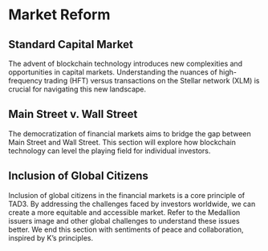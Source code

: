 # Market Reform

## Standard Capital Market
The advent of blockchain technology introduces new complexities and opportunities in capital markets. Understanding the nuances of high-frequency trading (HFT) versus transactions on the Stellar network (XLM) is crucial for navigating this new landscape.


## Main Street v. Wall Street
The democratization of financial markets aims to bridge the gap between Main Street and Wall Street. This section will explore how blockchain technology can level the playing field for individual investors.


## Inclusion of Global Citizens
Inclusion of global citizens in the financial markets is a core principle of TAD3. By addressing the challenges faced by investors worldwide, we can create a more equitable and accessible market. Refer to the Medallion issuers image and other global challenges to understand these issues better. We end this section with sentiments of peace and collaboration, inspired by K’s principles.
